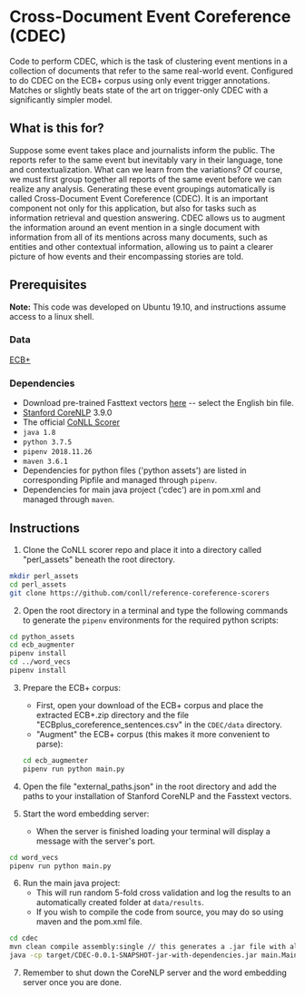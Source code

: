 # Cross-Document Event Coreference (CDEC)

Code to perform CDEC, which is the task of clustering event mentions in a collection
of documents that refer to the same real-world event. Configured to do CDEC on the ECB+ corpus using only event trigger annotations. Matches or slightly beats state of the art on trigger-only CDEC with a significantly simpler model.

## What is this for?
Suppose some event takes place and journalists
inform the public. The reports refer to the same
event but inevitably vary in their language, tone
and contextualization. What can we learn from
the variations? Of course, we must first group together all reports of the same event before we can
realize any analysis. Generating these event groupings automatically is called Cross-Document Event Coreference (CDEC). It is an important component not only for this application, but also for tasks
such as information retrieval and question answering. CDEC allows us to augment the information
around an event mention in a single document with
information from all of its mentions across many
documents, such as entities and other contextual
information, allowing us to paint a clearer picture
of how events and their encompassing stories are
told.

## Prerequisites
**Note:** This code was developed on Ubuntu 19.10, and instructions assume access to a linux shell.

### Data
[ECB+](http://www.newsreader-project.eu/results/data/the-ecb-corpus/)
### Dependencies
- Download pre-trained Fasttext vectors [here](https://fasttext.cc/docs/en/crawl-vectors.html) -- select the English bin file.
- [Stanford CoreNLP](https://stanfordnlp.github.io/CoreNLP/download.html) 3.9.0
- The official [CoNLL Scorer](https://github.com/conll/reference-coreference-scorers)
- ``java 1.8``
- ``python 3.7.5``
- ``pipenv 2018.11.26``
- ``maven 3.6.1``
- Dependencies for python files ('python assets') are listed in corresponding Pipfile and managed through ``pipenv``.
- Dependencies for main java project ('cdec') are in pom.xml and managed through ``maven``.

## Instructions
1. Clone the CoNLL scorer repo and place it into a directory called "perl_assets" beneath the root directory.
  ```bash
  mkdir perl_assets
  cd perl_assets
  git clone https://github.com/conll/reference-coreference-scorers
  ```

2. Open the root directory in a terminal and type the following commands to generate the ``pipenv`` environments for the required python scripts:
  ```bash
  cd python_assets
  cd ecb_augmenter
  pipenv install
  cd ../word_vecs
  pipenv install
  ```

3. Prepare the ECB+ corpus:
    - First, open your download of the ECB+ corpus and place the extracted ECB+.zip directory and the file "ECBplus_coreference_sentences.csv" in the ``CDEC/data`` directory.
    - "Augment" the ECB+ corpus (this makes it more convenient to parse):
    ```bash
    cd ecb_augmenter
    pipenv run python main.py
    ```

4. Open the file "external_paths.json" in the root directory and add the paths to your installation of Stanford CoreNLP and the Fasstext vectors.

5. Start the word embedding server:
    - When the server is finished loading your terminal will display a message with the server's port.
  ```bash
  cd word_vecs
  pipenv run python main.py
  ```

6. Run the main java project:
    - This will run random 5-fold cross validation and log the results to an automatically created folder at  ``data/results``.
    - If you wish to compile the code from source, you may do so using maven and the pom.xml file.
  ```bash
  cd cdec
  mvn clean compile assembly:single // this generates a .jar file with all necessary dependencies
  java -cp target/CDEC-0.0.1-SNAPSHOT-jar-with-dependencies.jar main.Main
  ```

7. Remember to shut down the CoreNLP server and the word embedding server once you are done.
